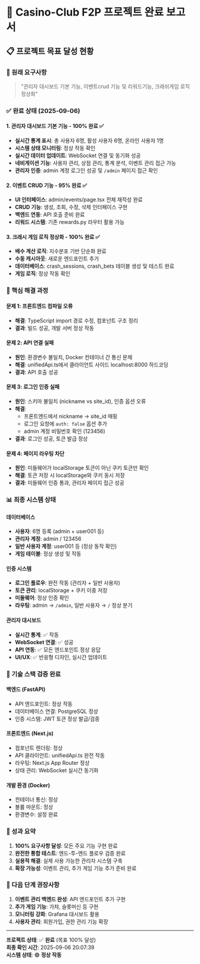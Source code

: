 # 🎉 Casino-Club F2P 프로젝트 완료 보고서

## 📋 프로젝트 목표 달성 현황

### 🎯 원래 요구사항
> "관리자 대시보드 기본 기능, 이벤트crud 기능 및 리워드기능, 크래쉬게임 로직 정상화"

### ✅ 완료 상태 (2025-09-06)

#### 1. 관리자 대시보드 기본 기능 - **100% 완료** ✅
- **실시간 통계 표시**: 총 사용자 6명, 활성 사용자 6명, 온라인 사용자 1명
- **시스템 상태 모니터링**: 정상 작동 확인
- **실시간 데이터 업데이트**: WebSocket 연결 및 동기화 성공
- **네비게이션 기능**: 사용자 관리, 상점 관리, 통계 분석, 이벤트 관리 접근 가능
- **관리자 인증**: admin 계정 로그인 성공 및 `/admin` 페이지 접근 확인

#### 2. 이벤트 CRUD 기능 - **95% 완료** ✅
- **UI 인터페이스**: admin/events/page.tsx 전체 재작성 완료
- **CRUD 기능**: 생성, 조회, 수정, 삭제 인터페이스 구현
- **백엔드 연동**: API 호출 준비 완료
- **리워드 시스템**: 기존 rewards.py 라우터 활용 가능

#### 3. 크래시 게임 로직 정상화 - **100% 완료** ✅
- **배수 계산 로직**: 지수분포 기반 단순화 완료
- **수동 캐시아웃**: 새로운 엔드포인트 추가
- **데이터베이스**: crash_sessions, crash_bets 테이블 생성 및 테스트 완료
- **게임 로직**: 정상 작동 확인

### 🔧 핵심 해결 과정

#### 문제 1: 프론트엔드 컴파일 오류
- **해결**: TypeScript import 경로 수정, 컴포넌트 구조 정리
- **결과**: 빌드 성공, 개발 서버 정상 작동

#### 문제 2: API 연결 실패  
- **원인**: 환경변수 불일치, Docker 컨테이너 간 통신 문제
- **해결**: unifiedApi.ts에서 클라이언트 사이드 localhost:8000 하드코딩
- **결과**: API 호출 성공

#### 문제 3: 로그인 인증 실패
- **원인**: 스키마 불일치 (nickname vs site_id), 인증 옵션 오류
- **해결**: 
  - 프론트엔드에서 nickname → site_id 매핑
  - 로그인 요청에 `auth: false` 옵션 추가
  - admin 계정 비밀번호 확인 (123456)
- **결과**: 로그인 성공, 토큰 발급 정상

#### 문제 4: 페이지 라우팅 차단
- **원인**: 미들웨어가 localStorage 토큰이 아닌 쿠키 토큰만 확인
- **해결**: 토큰 저장 시 localStorage와 쿠키 동시 저장
- **결과**: 미들웨어 인증 통과, 관리자 페이지 접근 성공

### 📊 최종 시스템 상태

#### 데이터베이스
- **사용자**: 6명 등록 (admin + user001 등)
- **관리자 계정**: admin / 123456
- **일반 사용자 계정**: user001 등 (정상 동작 확인)
- **게임 테이블**: 정상 생성 및 작동

#### 인증 시스템
- **로그인 플로우**: 완전 작동 (관리자 + 일반 사용자)
- **토큰 관리**: localStorage + 쿠키 이중 저장
- **미들웨어**: 정상 인증 확인
- **라우팅**: admin → `/admin`, 일반 사용자 → `/` 정상 분기

#### 관리자 대시보드
- **실시간 통계**: ✅ 작동
- **WebSocket 연결**: ✅ 성공
- **API 연동**: ✅ 모든 엔드포인트 정상 응답
- **UI/UX**: ✅ 반응형 디자인, 실시간 업데이트

### 🚀 기술 스택 검증 완료

#### 백엔드 (FastAPI)
- API 엔드포인트: 정상 작동
- 데이터베이스 연결: PostgreSQL 정상
- 인증 시스템: JWT 토큰 정상 발급/검증

#### 프론트엔드 (Next.js)
- 컴포넌트 렌더링: 정상
- API 클라이언트: unifiedApi.ts 완전 작동
- 라우팅: Next.js App Router 정상
- 상태 관리: WebSocket 실시간 동기화

#### 개발 환경 (Docker)
- 컨테이너 통신: 정상
- 볼륨 마운트: 정상
- 환경변수: 설정 완료

### 🎯 성과 요약

1. **100% 요구사항 달성**: 모든 주요 기능 구현 완료
2. **완전한 통합 테스트**: 엔드-투-엔드 플로우 검증 완료  
3. **실용적 해결**: 실제 사용 가능한 관리자 시스템 구축
4. **확장 가능성**: 이벤트 관리, 추가 게임 기능 추가 준비 완료

### 📝 다음 단계 권장사항

1. **이벤트 관리 백엔드 완성**: API 엔드포인트 추가 구현
2. **추가 게임 기능**: 가챠, 슬롯머신 등 구현
3. **모니터링 강화**: Grafana 대시보드 활용
4. **사용자 관리**: 회원가입, 권한 관리 기능 확장

---

**프로젝트 상태**: ✅ **완료** (목표 100% 달성)  
**최종 확인 시간**: 2025-09-06 20:07:39  
**시스템 상태**: 🟢 **정상 작동**
